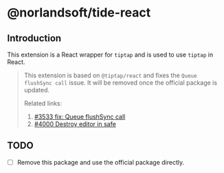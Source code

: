 # @norlandsoft/tide-react

## Introduction

This extension is a React wrapper for `tiptap` and is used to use `tiptap` in React.

> This extension is based on `@tiptap/react` and fixes the `Queue flushSync call` issue. It will be removed once the official package is updated.
>
> Related links:
>
> 1. [#3533 fix: Queue flushSync call](https://github.com/ueberdosis/tiptap/pull/3533)
> 2. [#4000 Destroy editor in safe](https://github.com/ueberdosis/tiptap/pull/4000)

## TODO

- [ ] Remove this package and use the official package directly.
